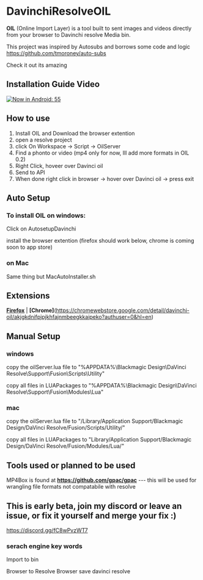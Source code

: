 # DavinchiResolveOIL
**OIL** (Online Import Layer) is a tool built to sent images and videos directly from your browser to Davinchi resolve Media bin.

This project was inspired by Autosubs and borrows some code and logic
https://github.com/tmoroney/auto-subs

Check it out its amazing


## Installation Guide Video 
[![Now in Android: 55](https://i.ytimg.com/vi/IxSOCcOuSbE/maxresdefault.jpg)](https://www.youtube.com/watch?v=IxSOCcOuSbE "Now in Android: 55")    


## How to use
1. Install OIL and Download the browser extention
2. open a resolve project
3. click On Workspace -> Script -> OilServer
4. Find a phonto or video (mp4 only for now, Ill add more formats in OIL 0.2)
5. Right Click, hoveer over Davinci oil
6. Send to API
7. When done right click in browser -> hover over Davinci oil -> press exit
   
## Auto Setup

### To install OIL on windows:
Click on AutosetupDavinchi

install the browser extention (firefox should work below, chrome is coming soon to app store)

### on Mac
Same thing but MacAutoInstaller.sh


## Extensions

**[Firefox](https://addons.mozilla.org/en-US/firefox/addon/davinchi-oil/)** | **[Chrome]**(https://chromewebstore.google.com/detail/davinchi-oil/akjgkdnifpjpjkhfajnmbeegkkaipeko?authuser=0&hl=en)


 
## Manual Setup
### windows
copy the oilServer.lua file to "%APPDATA%\Blackmagic Design\DaVinci Resolve\Support\Fusion\Scripts\Utility\"

copy all files in LUAPackages to "%APPDATA%\Blackmagic Design\DaVinci Resolve\Support\Fusion\Modules\Lua\"

### mac
copy the oilServer.lua file to "/Library/Application Support/Blackmagic Design/DaVinci Resolve/Fusion/Scripts/Utility/"

copy all files in LUAPackages to "Library/Application Support/Blackmagic Design/DaVinci Resolve/Fusion/Modules/Lua/"



## Tools used or planned to be used
MP4Box is found at **https://github.com/gpac/gpac**  --- this will be used for wrangling file formats not compatabile with resolve

## This is early beta, join my discord or leave an issue, or fix it yourself and merge your fix :)
https://discord.gg/fC8wPvzWT7


### serach engine key words

Import to bin

Browser to Resolve
Browser save davinci resolve
